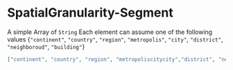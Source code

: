 # SpatialGranularity-Segment
A simple Array of `String`
Each element can assume one of the following values {`"continent"`, `"country"`, `"region"`, `"metropolis"`, `"city"`, `"district"`, `"neighboroud"`, `"building"`}

```json
["continent", "country", "region", "metropoliscitycity","district", "neighboroud", "building"]
```
